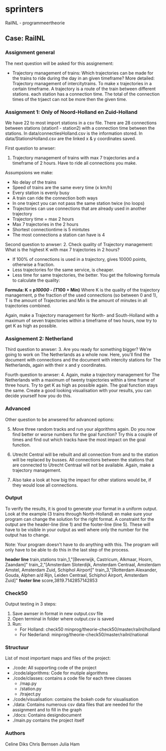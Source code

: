 # sprinters
RailNL - programmeertheorie

## Case: RailNL

### Assignment general
The next question will be asked for this assignement: 
- Trajectory management of trains: Which trajectories can be made for the trains to ride during the day in an given timeframe? 
More detailed: Trajectory management of intercitytrains. To make x trajectories in a certain timeframe. A trajectory is a route of the train between different stations. each station has a connection time. The total of the connection times of the trjaect can not be more then the given time.

### Assignment 1: Only of Noord-Holland en Zuid-Holland
We have 22 to most import stations in a csv file. There are 28 connections between stations (station1 - station2) with a connection time between the stations. In data/connectiesHolland.csv is the information stored. In data/StationsHolland.csv are the linked x & y coordinates saved. 

First question to anwser:
1. Trajectory management of trains with max 7 trajectories and a timeframe of 2 hours. Have to ride all connections you make. 

Assumpsions we make: 
- No delay of the trains
- Speed of trains are the same every time (x km/h)
- Every station is evenly busy
- A train can ride the connection both ways
- In one traject you can not pass the same station twice (no loops)
- Trajectories can use connections that are already used in another trajectory
- Trajectory time = max 2 hours
- Max 7 trajectories in the 2 hours
- Shortest connectiontime is 5 mintutes
- The most connections a station can have is 4

Second question to anwser:
2. Check quality of Trajectory management: What is the highest K with max 7 trajectories in 2 hours? 
- If 100% of connections is used in a trajectory, gives 10000 points, otherwise a fraction. 
- Less trajectories for the same service, is cheaper. 
- Less time for same trajectories, the better. 
You get the following formula to calculate the quality:

**Formula: K = p*10000 - (T*100 + Min)**
Where K is the quality of the trajectory management, p the fraction of the used connections (so between 0 and 1), T is the amount of Trajectories and Min is the amount of minutes in all trajectories combined.

Again, make a Trajectory management for North- and South-Holland with a maximum of seven trajectories within a timeframe of two hours, now try to get K as high as possible.

### Assignement 2: Netherland

Third question to anwser:
3. Are you ready for something bigger? We're going to work on The Netherlands as a whole now. Here, you'll find the document with connections and the document with intercity stations for The Netherlands, again with their x and y coordinates. 

Fourth question to anwser: 
4. Again, make a trajectory management for The Netherlands with a maximum of twenty trajectories within a time frame of three hours. Try to get K as high as possible again. The goal function stays the same. Create a good looking visualisation with your results, you can decide yourself how you do this.

### Advanced
Other question to be anwsered for advanced options: 

5. Move three random tracks and run your algorithms again. Do you now find better or worse numbers for the goal function? Try this a couple of times and find out which tracks have the most impact on the goal function.

6. Utrecht Central will be rebuilt and all connection from and to the station will be replaced by busses. All connections between the stations that are connected to Utrecht Centraal will not be available. Again, make a trajectory management. 

7. Also take a look at how big the impact for other stations would be, if they would lose all connections.

### Output
To verify the results, it is good to generate your format in a uniform output. Look at the example (3 trains through North-Holland) en make sure your program can change the solution for the right format. A constraint for the output are the header-line (line 1) and the footer-line (line 5). These will have to be visible in your output as well where only the number for the output has to change.

Note: Your program doesn't have to do anything with this. The program will only have to be able to do this in the last step of the process.

**header line** train,stations
                train_1,"[Beverwijk, Castricum, Alkmaar, Hoorn, Zaandam]"
                train_2,"[Amsterdam Sloterdijk, Amsterdam Centraal, Amsterdam Amstel, Amsterdam Zuid, Schiphol Airport]"
                train_3,"[Rotterdam Alexander, Gouda, Alphen a/d Rijn, Leiden Centraal, Schiphol Airport, Amsterdam Zuid]"
**footer line** score,3819.7142857142853

### Check50
Output testing in 3 steps:
1. Save awnser in format in new output.csv file
2. Open terminal in folder where output.csv is saved
3. Run: 
    - For Holland: check50 minprog/theorie-check50/master/railnl/holland
    - For Nederland:  minprog/theorie-check50/master/railnl/national

### Structuur
List of most important maps and files of the project: 

- ./code: All supporting code of the project
- ./code/algorithms: Code for mutiple algorithms
- ./code/classes: contains a code file for each three classes
    - /map.py
    - /station.py
    - /traject.py
- ./code/visualisation: contains the bokeh code for visualisation
- ./data: Contains numerous csv data files that are needed for the assignment and to fill in the graph
- ./docs: Contains designdocument
- ./main.py contains the project itself

### Authors
Celine Diks
Chris Bernsen
Julia Ham

